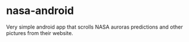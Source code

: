 # nasa-android

Very simple android app that scrolls NASA auroras predictions and other pictures from their website.
